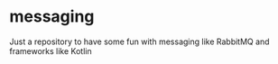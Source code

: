 # messaging
Just a repository to have some fun with messaging like RabbitMQ and frameworks like Kotlin
